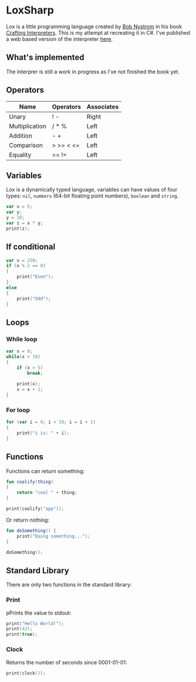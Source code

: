 # LoxSharp
Lox is a little programming language created by [Bob Nystrom](https://twitter.com/intent/user?screen_name=munificentbob) in his book [Crafting Interpreters](http://www.craftinginterpreters.com/). This is my attempt at recreating it in C#. I've published a web based version of the interpreter [here](https://encrypt0r.github.io/LoxSharp/).

## What's implemented
 The interprer is still a work in progress as I've not finished the book yet.

## Operators

| Name           | Operators | Associates |
|----------------|-----------|------------|
| Unary          | ! -       | Right      |
| Multiplication | / * %     | Left       |
| Addition       | - +       | Left       |
| Comparison     | > >= < <= | Left       |
| Equality       | == !=     | Left       |

## Variables
Lox is a dynamically typed language, variables can have values of four types: `nil`, `numbers` (64-bit floating point numbers), `boolean` and `string`.

```kotlin
var x = 5;
var y;
y = 10;
var z = x * y;
print(z);
```

## If conditional
```kotlin
var x = 250;
if (x % 2 == 0)
{
    print("Even");
}
else
{
    print("Odd");
}
```
## Loops

### While loop
```kotlin
var x = 0;
while(x < 10)
{
    if (x > 5)
        break;
        
    print(x);
    x = x + 1;
}
```
### For loop
```kotlin
for (var i = 0; i < 10; i = i + 1)
{
    print("i is: " + i);
}
```
## Functions
Functions can return something:
```kotlin
fun coolify(thing)
{
    return "cool " + thing;
}

print(coolify("app"));
```

Or return nothing:

```kotlin
fun doSomething() {
    print("Doing something...");
}

doSomething();
```

## Standard Library
There are only two functions in the standard library:
### Print
pPrints the value to stdout:
```kotlin
print("Hello World!");
print(42);
print(true);
```

### Clock
Returns the number of seconds since 0001-01-01:
```kotlin
print(clock());
```
